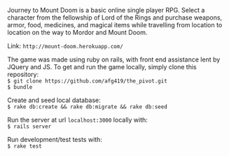 Journey to Mount Doom is a basic online single player RPG.  Select a character from the fellowship of Lord of the Rings and  purchase weapons, armor, food, medicines, and magical items while travelling from location to location on the way to Mordor and Mount Doom.    

Link: `http://mount-doom.herokuapp.com/`    

The game was made using ruby on rails, with front end assistance lent by JQuery and JS.  To get and run the game locally, simply clone this repository:  
`$ git clone https://github.com/afg419/the_pivot.git`  
`$ bundle`    

Create and seed local database:  
`$ rake db:create && rake db:migrate && rake db:seed`    

Run the server at url `localhost:3000` locally with:  
`$ rails server`    

Run development/test tests with:  
`$ rake test`




